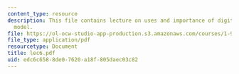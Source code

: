 ```yaml
---
content_type: resource
description: This file contains lecture on uses and importance of digital elevation
  model.
file: https://ol-ocw-studio-app-production.s3.amazonaws.com/courses/1-963-environmental-engineering-applications-of-geographic-information-systems-fall-2004/edc6c6588de07620a18f805daec03c82_lec6.pdf
file_type: application/pdf
resourcetype: Document
title: lec6.pdf
uid: edc6c658-8de0-7620-a18f-805daec03c82
---
```


